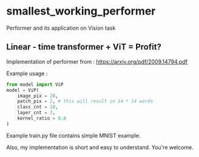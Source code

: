 # smallest_working_performer

Performer and its application on Vision task

## Linear - time transformer + ViT = Profit?

Implementation of performer from :  https://arxiv.org/pdf/2009.14794.pdf

Example usage :

```python
from model import ViP
model = ViP(
    image_pix = 28,
    patch_pix = 2, # this will result in 14 * 14 words
    class_cnt = 10,
    layer_cnt = 3,
    kernel_ratio = 0.8
)
```
Example train.py file contains simple MNIST example.

Also, my implementation is short and easy to understand. You're welcome.
